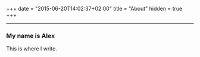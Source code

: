 +++
date = "2015-06-20T14:02:37+02:00"
title = "About"
hidden = true
+++

***

### My name is Alex

This is where I write.